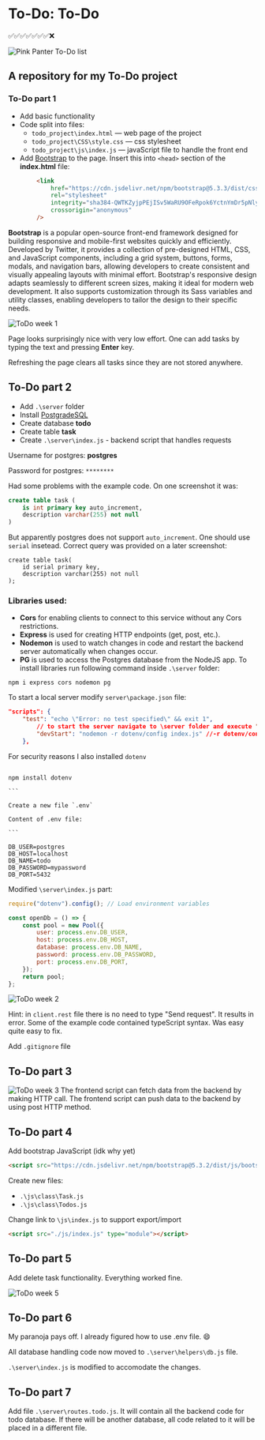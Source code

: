 <script src="https://gist.github.com/rxaviers/7360908.js"></script>

# To-Do: To-Do

✅✅✅✅✅✅✅❌

![Pink Panter To-Do list](https://i.redd.it/y14xp8glyab31.jpg)

## A repository for my To-Do project

### To-Do part 1

- Add basic functionality
- Code split into files:
  - `todo_project\index.html` — web page of the project
  - `todo_project\CSS\style.css` — css stylesheet
  - `todo_project\js\index.js` — javaScript file to handle the front end
- Add [Bootstrap](https://getbootstrap.com/) to the page. Insert this into `<head>` section of the **index.html** file:

```HTML
		<link
			href="https://cdn.jsdelivr.net/npm/bootstrap@5.3.3/dist/css/bootstrap.min.css"
			rel="stylesheet"
			integrity="sha384-QWTKZyjpPEjISv5WaRU9OFeRpok6YctnYmDr5pNlyT2bRjXh0JMhjY6hW+ALEwIH"
			crossorigin="anonymous"
		/>
```

**Bootstrap** is a popular open-source front-end framework designed for building responsive and mobile-first websites quickly and efficiently. Developed by Twitter, it provides a collection of pre-designed HTML, CSS, and JavaScript components, including a grid system, buttons, forms, modals, and navigation bars, allowing developers to create consistent and visually appealing layouts with minimal effort. Bootstrap's responsive design adapts seamlessly to different screen sizes, making it ideal for modern web development. It also supports customization through its Sass variables and utility classes, enabling developers to tailor the design to their specific needs.

![ToDo week 1](./screenshots/todo_part_1.png)

Page looks surprisingly nice with very low effort. One can add tasks by typing the text and pressing **Enter** key.

Refreshing the page clears all tasks since they are not stored anywhere.

## To-Do part 2

- Add `.\server` folder
- Install [PostgradeSQL](https://www.enterprisedb.com/downloads/postgres-postgresql-downloads)
- Create database **todo**
- Create table **task**
- Create `.\server\index.js` - backend script that handles requests

Username for postgres: **postgres**

Password for postgres: `********`

Had some problems with the example code. On one screenshot it was:

```sql
create table task (
    is int primary key auto_increment,
    description varchar(255) not null
)
```

But apparently postgres does not support `auto_increment`. One should use `serial` insetead. Correct query was provided on a later screenshot:

```postgres
create table task(
    id serial primary key,
    description varchar(255) not null
);
```

### Libraries used:

- **Cors** for enabling clients to connect to this service without any Cors restrictions.
- **Express** is used for creating HTTP endpoints (get, post, etc.).
- **Nodemon** is used to watch changes in code and restart the backend server
  automatically when changes occur.
- **PG** is used to access the Postgres database from the NodeJS app.
  To install libraries run following command inside `.\server` folder:

```
npm i express cors nodemon pg
```

To start a local server modify `server\package.json` file:

```json
"scripts": {
    "test": "echo \"Error: no test specified\" && exit 1",
		// to start the server navigate to \server folder and execute "npm run devStart" command from terminal
        "devStart": "nodemon -r dotenv/config index.js" //-r dotenv/config loads the .env file every time the server restarts
	},
```

For security reasons I also installed `dotenv`

````

npm install dotenv

```

Create a new file `.env`

Content of .env file:

```

DB_USER=postgres
DB_HOST=localhost
DB_NAME=todo
DB_PASSWORD=mypassword
DB_PORT=5432

````

Modified `\server\index.js` part:

```js
require("dotenv").config(); // Load environment variables

const openDb = () => {
	const pool = new Pool({
		user: process.env.DB_USER,
		host: process.env.DB_HOST,
		database: process.env.DB_NAME,
		password: process.env.DB_PASSWORD,
		port: process.env.DB_PORT,
	});
	return pool;
};
```

![ToDo week 2](./screenshots/todo_part_2.png)

Hint: in `client.rest` file there is no need to type "Send request". It results in error.
Some of the example code contained typeScript syntax. Was easy quite easy to fix.

Add `.gitignore` file

## To-Do part 3

![ToDo week 3](./screenshots/todo_part_3.png)
The frontend script can fetch data from the backend by making HTTP call.
The frontend script can push data to the backend by using post HTTP method.

## To-Do part 4

Add bootstrap JavaScript (idk why yet)

```html
<script src="https://cdn.jsdelivr.net/npm/bootstrap@5.3.2/dist/js/bootstrap.bundle.min.js"></script>
```

Create new files:

- `.\js\class\Task.js`
- `.\js\class\Todos.js`

Change link to `\js\index.js` to support export/import

```html
<script src="./js/index.js" type="module"></script>
```

## To-Do part 5

Add delete task functionality. Everything worked fine.

![ToDo week 5](./screenshots/todo_part_5.png)

## To-Do part 6

My paranoja pays off. I already figured how to use .env file. :smile:

All database handling code now moved to `.\server\helpers\db.js` file.

`.\server\index.js` is modified to accomodate the changes.

## To-Do part 7

Add file `.\server\routes.todo.js`. It will contain all the backend code for todo database. If there will be another database, all code related to it will be placed in a different file.
